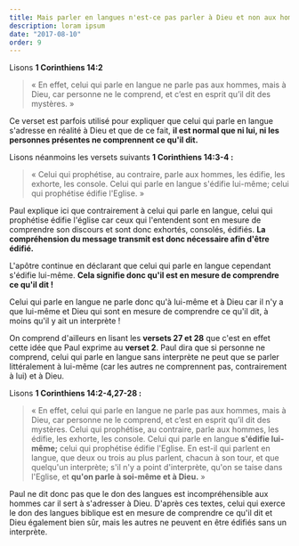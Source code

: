 ```yaml
---
title: Mais parler en langues n'est-ce pas parler à Dieu et non aux hommes selon Paul ? Doit-on même comprendre ce que l'on dit ?
description: loram ipsum
date: "2017-08-10"
order: 9
---
```


Lisons **1 Corinthiens 14:2**

> « En effet, celui qui parle en langue ne parle pas aux hommes, mais à Dieu, car personne ne le comprend, et c’est en esprit qu’il dit des mystères. »

Ce verset est parfois utilisé pour expliquer que celui qui parle en langue s'adresse en réalité à Dieu et que de ce fait, **il est normal que ni lui, ni les personnes présentes ne comprennent ce qu'il dit.**

Lisons néanmoins les versets suivants **1 Corinthiens 14:3-4 :**

> « Celui qui prophétise, au contraire, parle aux hommes, les édifie, les exhorte, les console. Celui qui parle en langue s'édifie lui-même; celui qui prophétise édifie l'Eglise. »

Paul explique ici que contrairement à celui qui parle en langue, celui qui prophétise édifie l'église car ceux qui l'entendent sont en mesure de comprendre son discours et sont donc exhortés, consolés, édifiés. **La compréhension du message transmit est donc nécessaire afin d'être édifié.**

L'apôtre continue en déclarant que celui qui parle en langue cependant s'édifie lui-même. **Cela signifie donc qu'il est en mesure de comprendre ce qu'il dit !**

Celui qui parle en langue ne parle donc qu'à lui-même et à Dieu car il n'y a que lui-même et Dieu qui sont en mesure de comprendre ce qu'il dit, à moins qu'il y ait un interprète !

On comprend d'ailleurs en lisant les **versets 27 et 28** que c'est en effet cette idée que Paul exprime au **verset 2**. Paul dira que si personne ne comprend, celui qui parle en langue sans interprète ne peut que se parler littéralement à lui-même (car les autres ne comprennent pas, contrairement à lui) et à Dieu.

Lisons **1 Corinthiens 14:2-4,27-28 :**

> « En effet, celui qui parle en langue ne parle pas aux hommes, mais à Dieu, car personne ne le comprend, et c’est en esprit qu’il dit des mystères. Celui qui prophétise, au contraire, parle aux hommes, les édifie, les exhorte, les console. Celui qui parle en langue **s'édifie lui-même;** celui qui prophétise édifie l'Eglise. En est-il qui parlent en langue, que deux ou trois au plus parlent, chacun à son tour, et que quelqu'un interprète; s'il n'y a point d'interprète, qu'on se taise dans l'Eglise, et **qu'on parle à soi-même et à Dieu.** »

Paul ne dit donc pas que le don des langues est incompréhensible aux hommes car il sert à s'adresser à Dieu. D'après ces textes, celui qui exerce le don des langues biblique est en mesure de comprendre ce qu'il dit et Dieu également bien sûr, mais les autres ne peuvent en être édifiés sans un interprète.